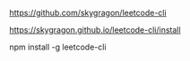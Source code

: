 
https://github.com/skygragon/leetcode-cli

https://skygragon.github.io/leetcode-cli/install

npm install -g leetcode-cli